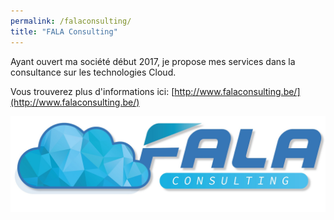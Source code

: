```yaml
---
permalink: /falaconsulting/
title: "FALA Consulting"
---
```


Ayant ouvert ma société début 2017, je propose mes services dans la consultance sur les technologies Cloud.

Vous trouverez plus d'informations ici: [http://www.falaconsulting.be/](http://www.falaconsulting.be/)

![](/assets/images/FALAconsulting.jpg)